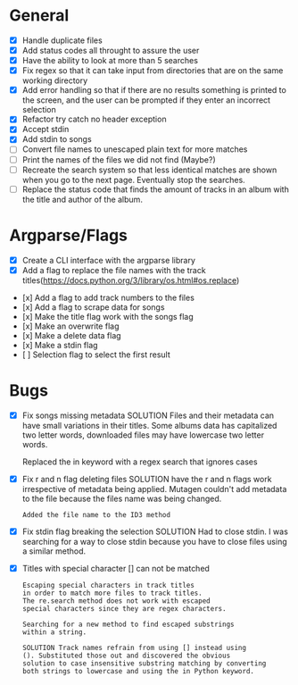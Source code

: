 # General
- [x] Handle duplicate files
- [x] Add status codes all throught to assure the user
- [x] Have the ability to look at more than 5 searches
- [x] Fix regex so that it can take input from directories that are on the same working directory
- [x] Add error handling so that if there are no results something is printed to the screen, and the user can be prompted if they enter an incorrect selection
- [x] Refactor try catch no header exception
- [x] Accept stdin
- [x] Add stdin to songs
- [ ] Convert file names to unescaped plain text for more matches
- [ ] Print the names of the files we did not find (Maybe?)
- [ ] Recreate the search system so that less identical matches are shown
      when you go to the next page. Eventually stop the searches.
- [ ] Replace the status code that finds the amount of tracks in an album with
      the title and author of the album.

# Argparse/Flags
- [x] Create a CLI interface with the argparse library
- [x] Add a flag to replace the file names with the track titles(https://docs.python.org/3/library/os.html#os.replace)
-    [x] Add a flag to add track numbers to the files
-    [x] Add a flag to scrape data for songs
-    [x] Make the title flag work with the songs flag
-    [x] Make an overwrite flag
-    [x] Make a delete data flag
-    [x] Make a stdin flag
-    [ ] Selection flag to select the first result

# Bugs
- [x] Fix songs missing metadata
     SOLUTION Files and their metadata  can have small
     variations in their titles. Some albums data has capitalized
     two letter words, downloaded files may have lowercase two
     letter words.

     Replaced the in keyword with a regex search that ignores cases

- [x] Fix r and n flag deleting files
      SOLUTION have the r and n flags work irrespective of metadata
      being applied. Mutagen couldn't add metadata to the file because
      the files name was being changed.

      Added the file name to the ID3 method

- [x] Fix stdin flag breaking the selection
      SOLUTION Had to close stdin. I was searching
      for a way to close stdin because you have to
      close files using a similar method.

- [x] Titles with special character [] can not be matched

      Escaping special characters in track titles
      in order to match more files to track titles.
      The re.search method does not work with escaped
      special characters since they are regex characters.

      Searching for a new method to find escaped substrings
      within a string.

      SOLUTION Track names refrain from using [] instead using
      (). Substituted those out and discovered the obvious
      solution to case insensitive substring matching by converting
      both strings to lowercase and using the in Python keyword.
